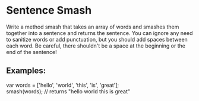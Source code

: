 <h1>Sentence Smash</h1>

<p>Write a method smash that takes an array of words and smashes them together into a sentence and returns the sentence. You can ignore any need to sanitize words or add punctuation, but you should add spaces between each word. Be careful, there shouldn't be a space at the beginning or the end of the sentence!</p>
<h2>Examples:</h2>

<p>var words = ['hello', 'world', 'this', 'is', 'great'];<br>
   smash(words); // returns "hello world this is great"</p>


